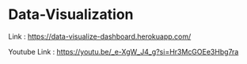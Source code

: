 # Data-Visualization
Link : https://data-visualize-dashboard.herokuapp.com/

Youtube Link : https://youtu.be/_e-XgW_J4_g?si=Hr3McGOEe3Hbg7ra